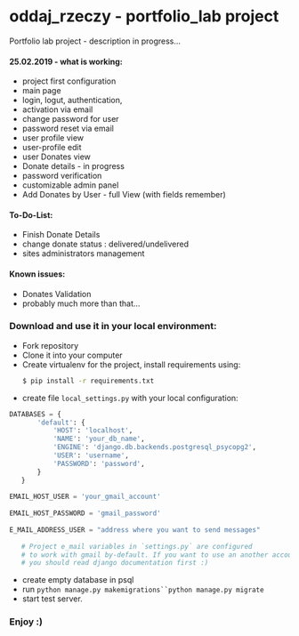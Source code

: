 # oddaj_rzeczy - portfolio_lab project <br>
Portfolio lab project - description in progress...

#### 25.02.2019 - what is working:
- project first configuration
- main page
- login, logut, authentication,
- activation via email
- change password for user
- password reset via email
- user profile view
- user-profile edit
- user Donates view
- Donate details - in progress
- password verification
- customizable admin panel
- Add Donates by User - full View (with fields remember)


#### To-Do-List:
 - Finish Donate Details
 - change donate status : delivered/undelivered
 - sites administrators management
 
#### Known issues:
- Donates Validation
- probably much more than that...

### Download and use it in your local environment:
- Fork repository
- Clone it into your computer
- Create virtualenv for the project, install requirements using: 
    ```sh
    $ pip install -r requirements.txt
    ```
- create file `local_settings.py` with your local configuration:
 ```python
DATABASES = {
        'default': {
            'HOST': 'localhost',
            'NAME': 'your_db_name',
            'ENGINE': 'django.db.backends.postgresql_psycopg2',
            'USER': 'username',
            'PASSWORD': 'password',
        }
    }
    
EMAIL_HOST_USER = 'your_gmail_account'
    
EMAIL_HOST_PASSWORD = 'gmail_password'
    
E_MAIL_ADDRESS_USER = "address where you want to send messages"
    
    # Project e_mail variables in `settings.py` are configured 
    # to work with gmail by-default. If you want to use an another account,
    # you should read django documentation first :)
```
- create empty database in psql
- run `python manage.py makemigrations``python manage.py migrate`
- start test server.
### Enjoy :)
   